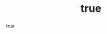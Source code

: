 ---
fundedBy:
- type: MonetaryGrant
  funders:
  - type: Organization
    description:
      type: Text
      value: A government department in Wellington, New Zealand
    name: Ministry of Business, Innovation and Employment
abstract:
- type: Paragraph
  content:
  - type: Text
    value: This article presents an early look at how the LivePublication framework can enable live, updating components and generative content for computationally driven sciences. Presented is a language identification performance task, comparing the accuracy of two methods (langdetect and fastText).
authors:
- type: Person
  affiliations:
  - type: Organization
    description:
      type: Text
      value: A university in Christchurch, New Zealand
    name: University of Canterbury
  name: Augustus Ellerm
- type: Person
  name: Benjamin Adams
- type: Person
  name: Mark Gahegan
dateCreated:
  type: Date
  value: 2023-11-20T00:00:00
dateModified:
  type: Date
  value: 2023-11-27T09:04:18.384335
keywords:
- Example
- LID
- Computational Linguistics
title:
- type: Text
  value: Language identification method comparison
description:
  type: Text
  value: A test article constructed with the stencila python bindings
---